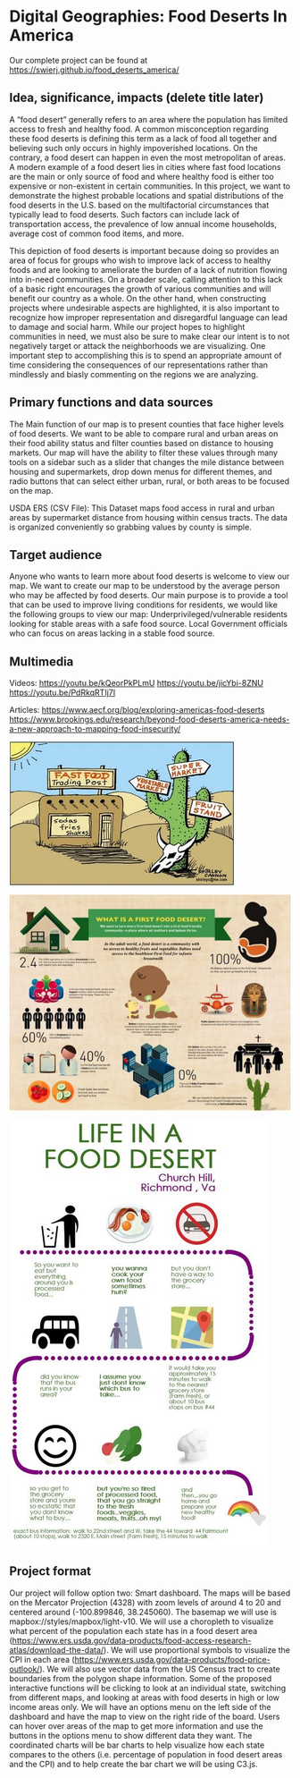 # Digital Geographies: Food Deserts In America
Our complete project can be found at https://swierj.github.io/food_deserts_america/
## Idea, significance, impacts  (delete title later)

A “food desert” generally refers to an area where the population has limited access to fresh and healthy food. A common misconception regarding these food deserts is defining this term as a lack of food all together and believing such only occurs in highly impoverished locations. On the contrary, a food desert can happen in even the most metropolitan of areas. A modern example of a food desert lies in cities where fast food locations are the main or only source of food and where healthy food is either too expensive or non-existent in certain communities. In this project, we want to demonstrate the highest probable locations and spatial distributions of the food deserts in the U.S. based on the multifactorial circumstances that typically lead to food deserts. Such factors can include lack of transportation access, the prevalence of low annual income households, average cost of common food items, and more. 
 
This depiction of food deserts is important because doing so provides an area of focus for groups who wish to improve lack of access to healthy foods and are looking to ameliorate the burden of a lack of nutrition flowing into in-need communities. On a broader scale, calling attention to this lack of a basic right encourages the growth of various communities and will benefit our country as a whole. On the other hand, when constructing projects where undesirable aspects are highlighted, it is also important to recognize how improper representation and disregardful language can lead to damage and social harm. While our project hopes to highlight communities in need, we must also be sure to make clear our intent is to not negatively target or attack the neighborhoods we are visualizing. One important step to accomplishing this is to spend an appropriate amount of time considering the consequences of our representations rather than mindlessly and biasly commenting on the regions we are analyzing.  
 
 
## Primary functions and data sources

The Main function of our map is to present counties that face higher levels of food deserts. We want to be able to compare rural and urban areas on their food ability status and filter counties based on distance to housing markets. Our map will have the ability to filter these values through many tools on a sidebar such as a slider that changes the mile distance between housing and supermarkets, drop down menus for different themes, and radio buttons that can select either urban, rural, or both areas to be focused on the map.

USDA ERS (CSV File): This Dataset maps food access in rural and urban areas by supermarket distance from housing within census tracts. The data is organized conveniently so grabbing values by county is simple.


## Target audience

Anyone who wants to learn more about food deserts is welcome to view our map. We want to create our map to be understood by the average person who may be affected by food deserts. Our main purpose is to provide a tool that can be used to improve living conditions for residents, we would like the following groups to view our map:
Underprivileged/vulnerable residents looking for stable areas with a safe food source.
Local Government officials who can focus on areas lacking in a stable food source.
 
 
## Multimedia

Videos:
https://youtu.be/kQeorPkPLmU
https://youtu.be/jicYbi-8ZNU
https://youtu.be/PdRkqRTIj7I
 
Articles:
https://www.aecf.org/blog/exploring-americas-food-deserts
https://www.brookings.edu/research/beyond-food-deserts-america-needs-a-new-approach-to-mapping-food-insecurity/
 
![multimedia1](img/multimedia1.JPG) 

![multimedia1](img/multimedia2.JPG)

![multimedia1](img/multimedia3.JPG)

 
## Project format
 
Our project will follow option two: Smart dashboard.  The maps will be based on the Mercator Projection (4328) with zoom levels of around 4 to 20 and centered around (-100.899846, 38.245060).  The basemap we will use is mapbox://styles/mapbox/light-v10.  We will use a choropleth to visualize what percent of the population each state has in a food desert area (https://www.ers.usda.gov/data-products/food-access-research-atlas/download-the-data/).  We will use proportional symbols to visualize the CPI in each area (https://www.ers.usda.gov/data-products/food-price-outlook/).  We will also use vector data from the US Census tract to create boundaries from the polygon shape information.  Some of the proposed interactive functions will be clicking to look at an individual state, switching from different maps, and looking at areas with food deserts in high or low income areas only.  We will have an options menu on the left side of the dashboard and have the map to view on the right ride of the board.  Users can hover over areas of the map to get more information and use the buttons in the options menu to show different data they want.  The coordinated charts will be bar charts to help visualize how each state compares to the others (i.e. percentage of population in food desert areas and the CPI)  and to help create the bar chart we will be using C3.js.
